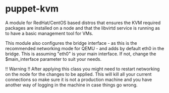 puppet-kvm
==========

A module for RedHat/CentOS based distros that ensures the KVM required packages are installed
on a node and that the libvirtd service is running as to have a basic management tool for VMs.

This module also configures the bridge interface - as this is the recommended networking mode for QEMU -
and adds by default eth0 in the bridge. This is assuming "eth0" is your main interface. If not, change
the $main_interface parameter to suit your needs.

!! Warning !!
After applying this class you might need to restart networking on the node for the changes to be applied.
This will kill all your current connections so make sure it is not a production machine and you have another
way of logging in the machine in case things go wrong.
